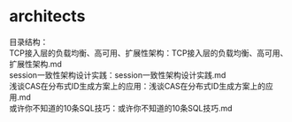 # architects
目录结构：<br/>
	TCP接入层的负载均衡、高可用、扩展性架构：TCP接入层的负载均衡、高可用、扩展性架构.md <br/>
	session一致性架构设计实践：session一致性架构设计实践.md <br/>
	浅谈CAS在分布式ID生成方案上的应用：浅谈CAS在分布式ID生成方案上的应用.md <br/>
	或许你不知道的10条SQL技巧：或许你不知道的10条SQL技巧.md <br/>
